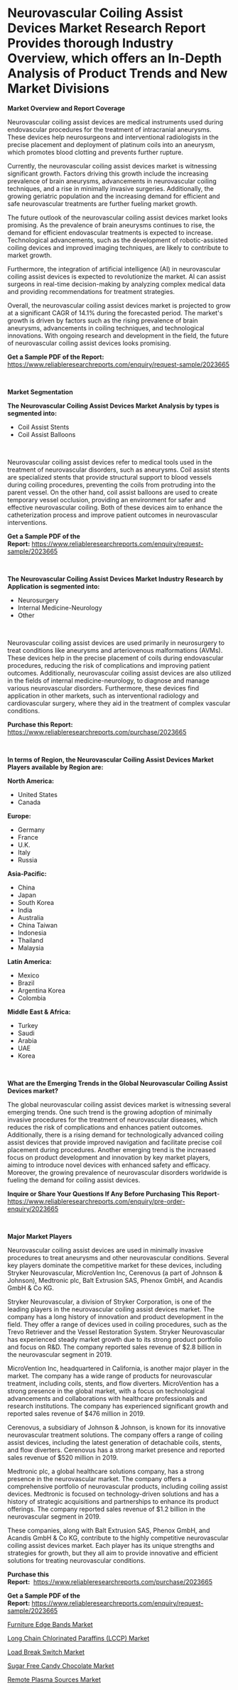 <p><h1>Neurovascular Coiling Assist Devices Market Research Report Provides thorough Industry Overview, which offers an In-Depth Analysis of Product Trends and New Market Divisions</h1></p><p><strong>Market Overview and Report Coverage</strong></p>
<p><p>Neurovascular coiling assist devices are medical instruments used during endovascular procedures for the treatment of intracranial aneurysms. These devices help neurosurgeons and interventional radiologists in the precise placement and deployment of platinum coils into an aneurysm, which promotes blood clotting and prevents further rupture.</p><p>Currently, the neurovascular coiling assist devices market is witnessing significant growth. Factors driving this growth include the increasing prevalence of brain aneurysms, advancements in neurovascular coiling techniques, and a rise in minimally invasive surgeries. Additionally, the growing geriatric population and the increasing demand for efficient and safe neurovascular treatments are further fueling market growth.</p><p>The future outlook of the neurovascular coiling assist devices market looks promising. As the prevalence of brain aneurysms continues to rise, the demand for efficient endovascular treatments is expected to increase. Technological advancements, such as the development of robotic-assisted coiling devices and improved imaging techniques, are likely to contribute to market growth.</p><p>Furthermore, the integration of artificial intelligence (AI) in neurovascular coiling assist devices is expected to revolutionize the market. AI can assist surgeons in real-time decision-making by analyzing complex medical data and providing recommendations for treatment strategies.</p><p>Overall, the neurovascular coiling assist devices market is projected to grow at a significant CAGR of 14.1% during the forecasted period. The market's growth is driven by factors such as the rising prevalence of brain aneurysms, advancements in coiling techniques, and technological innovations. With ongoing research and development in the field, the future of neurovascular coiling assist devices looks promising.</p></p>
<p><strong>Get a Sample PDF of the Report:</strong> <a href="https://www.reliableresearchreports.com/enquiry/request-sample/2023665">https://www.reliableresearchreports.com/enquiry/request-sample/2023665</a></p>
<p>&nbsp;</p>
<p><strong>Market Segmentation</strong></p>
<p><strong>The Neurovascular Coiling Assist Devices Market Analysis by types is segmented into:</strong></p>
<p><ul><li>Coil Assist Stents</li><li>Coil Assist Balloons</li></ul></p>
<p>&nbsp;</p>
<p><p>Neurovascular coiling assist devices refer to medical tools used in the treatment of neurovascular disorders, such as aneurysms. Coil assist stents are specialized stents that provide structural support to blood vessels during coiling procedures, preventing the coils from protruding into the parent vessel. On the other hand, coil assist balloons are used to create temporary vessel occlusion, providing an environment for safer and effective neurovascular coiling. Both of these devices aim to enhance the catheterization process and improve patient outcomes in neurovascular interventions.</p></p>
<p><strong>Get a Sample PDF of the Report:</strong>&nbsp;<a href="https://www.reliableresearchreports.com/enquiry/request-sample/2023665">https://www.reliableresearchreports.com/enquiry/request-sample/2023665</a></p>
<p>&nbsp;</p>
<p><strong>The Neurovascular Coiling Assist Devices Market Industry Research by Application is segmented into:</strong></p>
<p><ul><li>Neurosurgery</li><li>Internal Medicine-Neurology</li><li>Other</li></ul></p>
<p>&nbsp;</p>
<p><p>Neurovascular coiling assist devices are used primarily in neurosurgery to treat conditions like aneurysms and arteriovenous malformations (AVMs). These devices help in the precise placement of coils during endovascular procedures, reducing the risk of complications and improving patient outcomes. Additionally, neurovascular coiling assist devices are also utilized in the fields of internal medicine-neurology, to diagnose and manage various neurovascular disorders. Furthermore, these devices find application in other markets, such as interventional radiology and cardiovascular surgery, where they aid in the treatment of complex vascular conditions.</p></p>
<p><strong>Purchase this Report:</strong>&nbsp; <a href="https://www.reliableresearchreports.com/purchase/2023665">https://www.reliableresearchreports.com/purchase/2023665</a></p>
<p>&nbsp;</p>
<p><strong>In terms of Region, the Neurovascular Coiling Assist Devices Market Players available by Region are:</strong></p>
<p>
    <p> <strong> North America: </strong>
        <ul>
            <li>United States</li>
            <li>Canada</li>
        </ul>
        </p> 
    <p> <strong> Europe: </strong>
        <ul>
            <li>Germany</li>
            <li>France</li>
            <li>U.K.</li>
            <li>Italy</li>
            <li>Russia</li>
        </ul>
        </p> 
    <p> <strong> Asia-Pacific: </strong>
        <ul>
            <li>China</li>
            <li>Japan</li>
            <li>South Korea</li>
            <li>India</li>
            <li>Australia</li>
            <li>China Taiwan</li>
            <li>Indonesia</li>
            <li>Thailand</li>
            <li>Malaysia</li>
        </ul>
        </p> 
    <p> <strong> Latin America: </strong>
        <ul>
            <li>Mexico</li>
            <li>Brazil</li>
            <li>Argentina Korea</li>
            <li>Colombia</li>
        </ul>
        </p> 
    <p> <strong> Middle East & Africa: </strong>
        <ul>
            <li>Turkey</li>
            <li>Saudi</li>
            <li>Arabia</li>
            <li>UAE</li>
            <li>Korea</li>
        </ul>
    </p>
    </p>
<p>&nbsp;</p>
<p><strong>What are the Emerging Trends in the Global Neurovascular Coiling Assist Devices market?</strong></p>
<p><p>The global neurovascular coiling assist devices market is witnessing several emerging trends. One such trend is the growing adoption of minimally invasive procedures for the treatment of neurovascular diseases, which reduces the risk of complications and enhances patient outcomes. Additionally, there is a rising demand for technologically advanced coiling assist devices that provide improved navigation and facilitate precise coil placement during procedures. Another emerging trend is the increased focus on product development and innovation by key market players, aiming to introduce novel devices with enhanced safety and efficacy. Moreover, the growing prevalence of neurovascular disorders worldwide is fueling the demand for coiling assist devices.</p></p>
<p><strong>Inquire or Share Your Questions If Any Before Purchasing This Report</strong>- <a href="https://www.reliableresearchreports.com/enquiry/pre-order-enquiry/2023665">https://www.reliableresearchreports.com/enquiry/pre-order-enquiry/2023665</a></p>
<p>&nbsp;</p>
<p><strong>Major Market Players</strong></p>
<p><p>Neurovascular coiling assist devices are used in minimally invasive procedures to treat aneurysms and other neurovascular conditions. Several key players dominate the competitive market for these devices, including Stryker Neurovascular, MicroVention Inc, Cerenovus (a part of Johnson & Johnson), Medtronic plc, Balt Extrusion SAS, Phenox GmbH, and Acandis GmbH & Co KG.</p><p>Stryker Neurovascular, a division of Stryker Corporation, is one of the leading players in the neurovascular coiling assist devices market. The company has a long history of innovation and product development in the field. They offer a range of devices used in coiling procedures, such as the Trevo Retriever and the Vessel Restoration System. Stryker Neurovascular has experienced steady market growth due to its strong product portfolio and focus on R&D. The company reported sales revenue of $2.8 billion in the neurovascular segment in 2019.</p><p>MicroVention Inc, headquartered in California, is another major player in the market. The company has a wide range of products for neurovascular treatment, including coils, stents, and flow diverters. MicroVention has a strong presence in the global market, with a focus on technological advancements and collaborations with healthcare professionals and research institutions. The company has experienced significant growth and reported sales revenue of $476 million in 2019.</p><p>Cerenovus, a subsidiary of Johnson & Johnson, is known for its innovative neurovascular treatment solutions. The company offers a range of coiling assist devices, including the latest generation of detachable coils, stents, and flow diverters. Cerenovus has a strong market presence and reported sales revenue of $520 million in 2019.</p><p>Medtronic plc, a global healthcare solutions company, has a strong presence in the neurovascular market. The company offers a comprehensive portfolio of neurovascular products, including coiling assist devices. Medtronic is focused on technology-driven solutions and has a history of strategic acquisitions and partnerships to enhance its product offerings. The company reported sales revenue of $1.2 billion in the neurovascular segment in 2019.</p><p>These companies, along with Balt Extrusion SAS, Phenox GmbH, and Acandis GmbH & Co KG, contribute to the highly competitive neurovascular coiling assist devices market. Each player has its unique strengths and strategies for growth, but they all aim to provide innovative and efficient solutions for treating neurovascular conditions.</p></p>
<p><strong>Purchase this Report:</strong>&nbsp;&nbsp;<a href="https://www.reliableresearchreports.com/purchase/2023665">https://www.reliableresearchreports.com/purchase/2023665</a></p>
<p></p>
<p><strong>Get a Sample PDF of the Report:</strong>&nbsp;<a href="https://www.reliableresearchreports.com/enquiry/request-sample/2023665">https://www.reliableresearchreports.com/enquiry/request-sample/2023665</a></p>
<p><p><a href="https://medium.com/@lincolnfeil/furniture-edge-bands-market-competitive-analysis-market-trends-and-forecast-to-2030-1fe83cff409a">Furniture Edge Bands Market</a></p><p><a href="https://medium.com/@barttrantow2023/long-chain-chlorinated-paraffins-lccp-market-comprehensive-assessment-by-type-application-and-70de75cc843a">Long Chain Chlorinated Paraffins (LCCP) Market</a></p><p><a href="https://www.linkedin.com/pulse/load-break-switch-market-size-share-global-analysis-wwzje/">Load Break Switch Market</a></p><p><a href="https://github.com/NorbertYates/Market-Research-Report-List-2/blob/main/sugar-free-candy-chocolate-market.md">Sugar Free Candy Chocolate Market</a></p><p><a href="https://www.linkedin.com/pulse/remote-plasma-sources-market-insights-players-forecast-ao7xe/">Remote Plasma Sources Market</a></p></p>